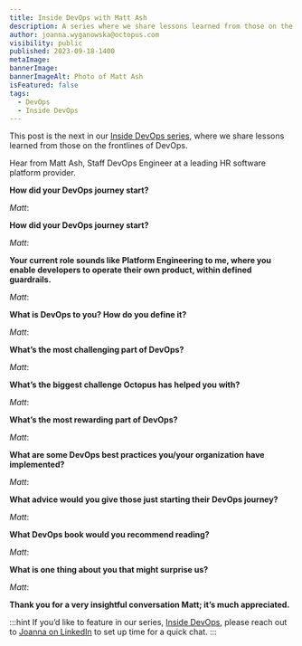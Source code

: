 ```yaml
---
title: Inside DevOps with Matt Ash
description: A series where we share lessons learned from those on the frontlines of DevOps. This post features Matt Ash, Staff DevOps Engineer at a leading HR software platform provider.
author: joanna.wyganowska@octopus.com
visibility: public
published: 2023-09-18-1400
metaImage: 
bannerImage: 
bannerImageAlt: Photo of Matt Ash
isFeatured: false
tags: 
  - DevOps
  - Inside DevOps
---
```


This post is the next in our [Inside DevOps series](https://octopus.com/blog/tag/Inside%20DevOps), where we share lessons learned from those on the frontlines of DevOps.
  
Hear from Matt Ash, Staff DevOps Engineer at a leading HR software platform provider.

**How did your DevOps journey start?**

*Matt*: 

**How did your DevOps journey start?**

*Matt*:

**Your current role sounds like Platform Engineering to me, where you enable developers to operate their own product, within defined guardrails.**

*Matt*: 

**What is DevOps to you? How do you define it?**

*Matt*: 

**What’s the most challenging part of DevOps?**

*Matt*:

**What’s the biggest challenge Octopus has helped you with?**

*Matt*: 

**What’s the most rewarding part of DevOps?**

*Matt*:

**What are some DevOps best practices you/your organization have implemented?**

*Matt*:

**What advice would you give those just starting their DevOps journey?**

*Matt*:

**What DevOps book would you recommend reading?**

*Matt*:

**What is one thing about you that might surprise us?**

*Matt*:

**Thank you for a very insightful conversation Matt; it’s much appreciated.**

:::hint
If you’d like to feature in our series, [Inside DevOps](https://octopus.com/blog/tag/Inside%20DevOps), please reach out to [Joanna on LinkedIn](https://www.linkedin.com/in/joannawyganowska/) to set up time for a quick chat.
:::